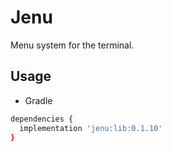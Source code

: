 # Jenu

Menu system for the terminal.

## Usage

- Gradle
```bash
dependencies {
  implementation 'jenu:lib:0.1.10'
}
```